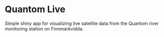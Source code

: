 # Quantom Live


Simple shiny app for visualizing live satellite data from the Quantom river monitoring station on Finnmarkvidda. 
